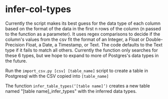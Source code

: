 # infer-col-types
 
Currently the script makes its best guess for the data type of each column based on the format of the data in the first n rows of the column (n passed to the function as a parameter).  It uses regex comparisons to decide if the column's values from the csv fit the format of an Integer, a Float or Double-Precision Float, a Date, a Timestamp, or Text.  The code defaults to the Text type if it fails to match all others.  Currently the function only searches for these 6 types, but we hope to expand to more of Postgres's data types in the future.

Run the `import_csv.py [csv] [table_name]` script to create a table in Postgresql with the CSV copied into `[table_name]`

The function `infer_table_types(‘[table name]’)` creates a new table named "[table name]_infer_types" with the inferred data types.
